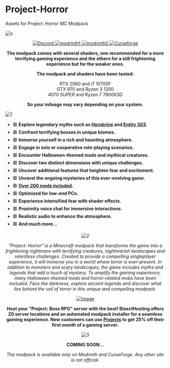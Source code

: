 # Project-Horror
Assets for Project: Horror MC Modpack


![s](https://imgur.com/aVkua79.png)

<p align="center">
  <a href="https://discord.gg/thfPJ7QAPJ">
    <img src="https://img.shields.io/discord/849652563803504700?style=for-the-badge&logo=discord&label=DISCORD&labelColor=000000&color=a9150c" alt="Discord">
  </a>
  <a href="https://modrinth.com/user/D4vide106">
    <img src="https://img.shields.io/badge/OTHER_PROJECTS-a9150c?style=for-the-badge&logo=modrinth&labelColor=000000" alt="modrinth1">
  </a>
  <a href="https://modrinth.com/project/project-horror">
    <img src="https://img.shields.io/badge/HORROR_FORGE-cf8c1f?style=for-the-badge&logo=modrinth&label=1.20.1&labelColor=000000&color=a9150c" alt="modrinth2">
  </a>
  <a href="https://www.curseforge.com/minecraft/modpacks/project-horror">
    <img src="https://img.shields.io/badge/ALSO_HERE-cf8c1f?style=for-the-badge&logo=curseforge&labelColor=000000&color=a9150c" alt="Curseforge">
  </a>
</p>

<p align="center"><b>The modpack comes with several shaders, one recommended for a more terrifying gaming experience and the others for a still frightening experience but for the weaker ones.</b></p>
<p align="center"><b>The modpack and shaders have been tested:</b></p>
<p align="center">
  RTX 2060 and i7 10700F<br>
  GTX 970 and Ryzen 3 1200<br>
  4070 SUPER and Ryzen 7 7800X3D
</p>
<p align="center"><b>So your mileage may vary depending on your system.</b></p>

<p align="left">
  <img src="https://imgur.com/OPvHQdr.png" alt="1">
</p>
<ul>
  <li>🟥 <b>Explore legendary myths such as <a href="https://www.curseforge.com/minecraft/mc-mods/from-the-fog">Herobrine</a> and <a href="https://www.curseforge.com/minecraft/mc-mods/the-quest-of-entity-303">Entity 303</a>.</b></li>
  <li>🟥 <b>Confront terrifying bosses in unique biomes.</b></li>
  <li>🟥 <b>Immerse yourself in a rich and haunting atmosphere.</b></li>
  <li>🟥 <b>Engage in solo or cooperative role-playing scenarios.</b></li>
  <li>🟥 <b>Encounter Halloween-themed mods and mythical creatures.</b></li>
  <li>🟥 <b>Discover two distinct dimensions with unique challenges.</b></li>
  <li>🟥 <b>Uncover additional features that heighten fear and excitement.</b></li>
  <li>🟥 <b>Unravel the ongoing mysteries of this ever-evolving game.</b></li>
  <li>🟥 <b><a href="https://www.modpackindex.com/modpack/72295">Over 200 mods included</a>.</b></li>
  <li>🟥 <b>Optimized for low-end PCs.</b></li>
  <li>🟥 <b>Experience intensified fear with shader effects.</b></li>
  <li>🟥 <b>Proximity voice chat for immersive interactions.</b></li>
  <li>🟥 <b>Realistic audio to enhance the atmosphere.</b></li>
  <li>🟥 <b>And much more...</b></li>
</ul>

<p align="center">
  <img src="https://imgur.com/vhDQc15.png" alt="2">
</p>
<p align="center"><i>"Project: Horror" is a Minecraft modpack that transforms the game into a frightening nightmare with terrifying creatures, nightmarish landscapes and relentless challenges. Created to provide a compelling singleplayer experience, it will immerse you in a world where terror is ever-present. In addition to monsters and scary landscapes, the game includes myths and legends that add a touch of mystery. To amplify the gaming experience, many Halloween-themed mods and horror-related mobs have been included. Face the darkness, explore ancient legends and discover what lies behind the veil of terror in this unique and compelling modpack.</i></p>

<p align="center">
  <a href="https://bisecthosting.com/Projects">
    <img src="https://imgur.com/xw4wJUB.png" alt="image">
  </a>
</p>
<p align="center"><b>Host your "Project: Boss RPG" server with the best! BisectHosting offers 20 server locations and an automated modpack installer for a seamless gaming experience. New customers can use <a href="https://bisecthosting.com/Projects">Projects</a> to get 25% off their first month of a gaming server.</b></p>

<p align="center">
  <img src="https://imgur.com/4f83frs.png" alt="3">
</p>
<p align="center"><b>COMING SOON...</b></p>

<p align="center"><i>The modpack is available only on Modrinth and CurseForge. Any other site is not official.</i></p>

